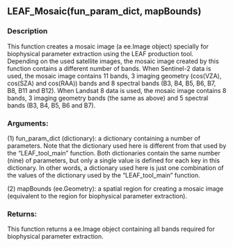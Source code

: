 ## LEAF_Mosaic(fun_param_dict, mapBounds)
### Description
This function creates a mosaic image (a ee.Image object) specially for biophysical parameter extraction using the LEAF production tool. Depending on the used satellite images, the mosaic image created by this function contains a different number of bands. When Sentinel-2 data is used, the mosaic image contains 11 bands, 3 imaging geometry (cos(VZA), cos(SZA) and cos(RAA)) bands and 8 spectral bands (B3, B4, B5, B6, B7, B8, B11 and B12). When Landsat 8 data is used, the mosaic image contains 8 bands, 3 imaging geometry bands (the same as above) and 5 spectral bands (B3, B4, B5, B6 and B7). 
### Arguments:
(1) fun_param_dict (dictionary): a dictionary containing a number of parameters. Note that the dictionary used here is different from that used by the “LEAF_tool_main” function. Both dictionaries contain the same number (nine) of parameters, but only a single value is defined for each key in this dictionary. In other words, a dictionary used here is just one combination of the values of the dictionary used by the “LEAF_tool_main” function. 

(2) mapBounds (ee.Geometry): a spatial region for creating a mosaic image (equivalent to the region for biophysical parameter extraction).
### Returns:
This function returns a ee.Image object containing all bands required for biophysical parameter extraction.
